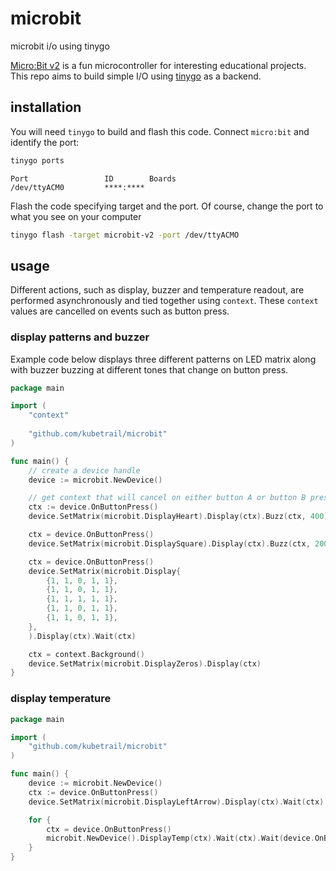# microbit
microbit i/o using tinygo

[Micro:Bit v2](https://microbit.org/new-microbit/) is a fun microcontroller for
interesting educational projects. This repo aims to build simple I/O using
[tinygo](https://tinygo.org/) as a backend.

## installation
You will need `tinygo` to build and flash this code. Connect `micro:bit` and identify
the port:
```bash
tinygo ports
```
```text
Port                 ID        Boards
/dev/ttyACM0         ****:****
```

Flash the code specifying target and the port. Of course, change the
port to what you see on your computer
```bash
tinygo flash -target microbit-v2 -port /dev/ttyACMO
```

## usage
Different actions, such as display, buzzer and temperature readout, are performed
asynchronously and tied together using `context`. These `context` values are
cancelled on events such as button press.

### display patterns and buzzer
Example code below displays three different patterns on LED matrix along
with buzzer buzzing at different tones that change on button press.
```go
package main

import (
	"context"
	
	"github.com/kubetrail/microbit"
)

func main() {
	// create a device handle
	device := microbit.NewDevice()

	// get context that will cancel on either button A or button B press
	ctx := device.OnButtonPress()
	device.SetMatrix(microbit.DisplayHeart).Display(ctx).Buzz(ctx, 400).Wait(ctx)

	ctx = device.OnButtonPress()
	device.SetMatrix(microbit.DisplaySquare).Display(ctx).Buzz(ctx, 200).Wait(ctx)

	ctx = device.OnButtonPress()
	device.SetMatrix(microbit.Display{
		{1, 1, 0, 1, 1},
		{1, 1, 0, 1, 1},
		{1, 1, 1, 1, 1},
		{1, 1, 0, 1, 1},
		{1, 1, 0, 1, 1},
	},
	).Display(ctx).Wait(ctx)

	ctx = context.Background()
	device.SetMatrix(microbit.DisplayZeros).Display(ctx)
}
```

### display temperature
```go
package main

import (
	"github.com/kubetrail/microbit"
)

func main() {
	device := microbit.NewDevice()
	ctx := device.OnButtonPress()
	device.SetMatrix(microbit.DisplayLeftArrow).Display(ctx).Wait(ctx)

	for {
		ctx = device.OnButtonPress()
		microbit.NewDevice().DisplayTemp(ctx).Wait(ctx).Wait(device.OnButtonPress())
	}
}
```